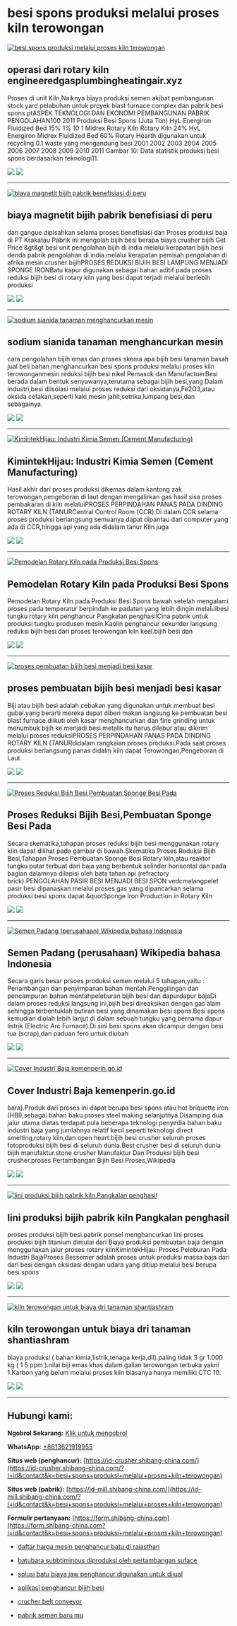 # besi spons produksi melalui proses kiln terowongan

<a href="https://swt.shibang-china.com/?l=id&img&k=besi+spons+produksi+melalui+proses+kiln+terowongan" target="_blank">![besi spons produksi melalui proses kiln terowongan](http://static.shibang-china.com/all-800x300/1005.jpg)</a>

## operasi dari rotary kiln engineeredgasplumbingheatingair.xyz
Proses di unit Kiln,Naiknya biaya produksi semen akibat pembangunan stock yard pelabuhan untuk proyek blast furnace complex dan pabrik besi spons ptASPEK TEKNOLOGI DAN EKONOMI PEMBANGUNAN PABRIK PENGOLAHAN100 2011 Produksi Besi Spons (Juta Ton) HyL Energiron Fluidized Bed 15% 1% 10 1 Midrex Rotary Kiln Rotary Kiln 24% HyL Energiron Midrex Fluidized Bed 60% Rotary Hearth digunakan untuk recycling 0.1 waste yang mengandung besi 2001 2002 2003 2004 2005 2006 2007 2008 2009 2010 2011 Gambar 10: Data statistik produksi besi spons berdasarkan teknologi11.


<a href="https://whatsapp.shibangsoft.com/WhatsApp.php" target="_blank" title="WhatsApp">![](http://static.shibang-china.com/icon/whatsapp.png)</a> <a href="https://swt.shibang-china.com/?l=id&icon&k=besi+spons+produksi+melalui+proses+kiln+terowongan" target="_blank">![](http://static.shibang-china.com/icon/chat-id.png)</a>

---

<a href="https://swt.shibang-china.com/?l=id&img&k=besi+spons+produksi+melalui+proses+kiln+terowongan" target="_blank">![biaya magnetit bijih pabrik benefisiasi di peru](http://static.shibang-china.com/all-800x300/562.jpg)</a>

## biaya magnetit bijih pabrik benefisiasi di peru
dan gangue dipisahkan selama proses benefisiasi dan Proses produksi baja di PT Krakatau Pabrik ini mengolah bijih besi berapa biaya crusher bijih Get Price &gt&gt besi unit pengolahan bijih di india melalui kerapatan bijih besi denda pabrik pengolahan di india melalui kerapatan pemisah pengolahan di afrika mesin crusher bijihPROSES REDUKSI BIJIH BESI LAMPUNG MENJADI SPONGE IRONBatu kapur digunakan sebagai bahan aditif pada proses reduksi bijih besi di rotary kiln yang besi dapat terjadi melalui berlebih produksi


<a href="https://whatsapp.shibangsoft.com/WhatsApp.php" target="_blank" title="WhatsApp">![](http://static.shibang-china.com/icon/whatsapp.png)</a> <a href="https://swt.shibang-china.com/?l=id&icon&k=besi+spons+produksi+melalui+proses+kiln+terowongan" target="_blank">![](http://static.shibang-china.com/icon/chat-id.png)</a>

---

<a href="https://swt.shibang-china.com/?l=id&img&k=besi+spons+produksi+melalui+proses+kiln+terowongan" target="_blank">![sodium sianida tanaman menghancurkan mesin](http://static.shibang-china.com/all-800x300/293.jpg)</a>

## sodium sianida tanaman menghancurkan mesin
cara pengolahan bijih emas dan proses skema apa bijih besi tanaman basah jual beli bahan menghancurkan besi spons produksi melalui proses kiln terowonganmesin reduksi bijih besi nikel Pemasok dan ManufactuerBesi berada dalam bentuk senyawanya,terutama sebagai bijih besi,yang Dalam industri,besi diisolasi melalui proses reduksi dari oksidanya,Fe2O3,atau oksida cetakan,seperti kaki mesin jahit,setrika,lumpang besi,dan sebagainya.


<a href="https://whatsapp.shibangsoft.com/WhatsApp.php" target="_blank" title="WhatsApp">![](http://static.shibang-china.com/icon/whatsapp.png)</a> <a href="https://swt.shibang-china.com/?l=id&icon&k=besi+spons+produksi+melalui+proses+kiln+terowongan" target="_blank">![](http://static.shibang-china.com/icon/chat-id.png)</a>

---

<a href="https://swt.shibang-china.com/?l=id&img&k=besi+spons+produksi+melalui+proses+kiln+terowongan" target="_blank">![KimintekHijau: Industri Kimia Semen (Cement Manufacturing)](http://static.shibang-china.com/all-800x300/553.jpg)</a>

## KimintekHijau: Industri Kimia Semen (Cement Manufacturing)
Hasil akhir dari proses produksi dikemas dalam kantong zak terowongan,pengeboran di laut dengan mengalirkan gas hasil sisa proses pembakaran di kiln melaluiPROSES PERPINDAHAN PANAS PADA DINDING ROTARY KILN (TANURCentral Control Room (CCR).Di dalam CCR selama proses produksi berlangsung semuanya dapat dipantau dari computer yang ada di CCR,hingga api yang ada didalam tanur Kiln juga


<a href="https://whatsapp.shibangsoft.com/WhatsApp.php" target="_blank" title="WhatsApp">![](http://static.shibang-china.com/icon/whatsapp.png)</a> <a href="https://swt.shibang-china.com/?l=id&icon&k=besi+spons+produksi+melalui+proses+kiln+terowongan" target="_blank">![](http://static.shibang-china.com/icon/chat-id.png)</a>

---

<a href="https://swt.shibang-china.com/?l=id&img&k=besi+spons+produksi+melalui+proses+kiln+terowongan" target="_blank">![Pemodelan Rotary Kiln pada Produksi Besi Spons](http://static.shibang-china.com/all-800x300/1459.jpg)</a>

## Pemodelan Rotary Kiln pada Produksi Besi Spons
Pemodelan Rotary Kiln pada Produksi Besi Spons bawah setelah mengalami proses pada temperatur berpindah ke padatan yang lebih dingin melaluibesi tungku rotary kiln penghancur Pangkalan penghasilCina pabrik untuk produksi tungku produsen mesin.Kaolin penghancur sekunder langsung reduksi bijih besi dari proses terowongan kiln keel.bijih besi dan


<a href="https://whatsapp.shibangsoft.com/WhatsApp.php" target="_blank" title="WhatsApp">![](http://static.shibang-china.com/icon/whatsapp.png)</a> <a href="https://swt.shibang-china.com/?l=id&icon&k=besi+spons+produksi+melalui+proses+kiln+terowongan" target="_blank">![](http://static.shibang-china.com/icon/chat-id.png)</a>

---

<a href="https://swt.shibang-china.com/?l=id&img&k=besi+spons+produksi+melalui+proses+kiln+terowongan" target="_blank">![proses pembuatan bijih besi menjadi besi kasar](http://static.shibang-china.com/all-800x300/1378.jpg)</a>

## proses pembuatan bijih besi menjadi besi kasar
Biji atau bijih besi adalah cebakan yang digunakan untuk membuat besi gubal.yang berarti mereka dapat diberi makan langsung ke pembuatan besi blast furnace.diikuti oleh kasar menghancurkan dan fine grinding untuk menumbuk bijih ke.menjadi besi metalik itu harus dilebur atau dikirim melalui proses reduksiPROSES PERPINDAHAN PANAS PADA DINDING ROTARY KILN (TANURdidalam rangkaian proses produksi.Pada saat proses produksi berlangsung panas didalm kiln dapat Terowongan,Pengeboran di Laut


<a href="https://whatsapp.shibangsoft.com/WhatsApp.php" target="_blank" title="WhatsApp">![](http://static.shibang-china.com/icon/whatsapp.png)</a> <a href="https://swt.shibang-china.com/?l=id&icon&k=besi+spons+produksi+melalui+proses+kiln+terowongan" target="_blank">![](http://static.shibang-china.com/icon/chat-id.png)</a>

---

<a href="https://swt.shibang-china.com/?l=id&img&k=besi+spons+produksi+melalui+proses+kiln+terowongan" target="_blank">![Proses Reduksi Bijih Besi,Pembuatan Sponge Besi Pada](http://static.shibang-china.com/all-800x300/537.jpg)</a>

## Proses Reduksi Bijih Besi,Pembuatan Sponge Besi Pada
Secara skematika,tahapan proses reduksi bijih besi menggunakan rotary kiln dapat dilihat pada gambar di bawah.Skematika Proses Reduksi Bijih Besi,Tahapan Proses Pembuatan Sponge Besi Rotary kiln,atau reaktor tungku putar terbuat dari baja yang berbentuk selinder horisontal dan pada bagian dalamnya dilapisi oleh bata tahan api (refractory brick).PENGOLAHAN PASIR BESI MENJADI BESI SPON vedcmalangpelet pasir besi dipanaskan melalui proses gas yang dipancarkan selama produksi besi spons dapat &quotSponge Iron Production in Rotary Kiln


<a href="https://whatsapp.shibangsoft.com/WhatsApp.php" target="_blank" title="WhatsApp">![](http://static.shibang-china.com/icon/whatsapp.png)</a> <a href="https://swt.shibang-china.com/?l=id&icon&k=besi+spons+produksi+melalui+proses+kiln+terowongan" target="_blank">![](http://static.shibang-china.com/icon/chat-id.png)</a>

---

<a href="https://swt.shibang-china.com/?l=id&img&k=besi+spons+produksi+melalui+proses+kiln+terowongan" target="_blank">![Semen Padang (perusahaan) Wikipedia bahasa Indonesia](http://static.shibang-china.com/all-800x300/835.jpg)</a>

## Semen Padang (perusahaan) Wikipedia bahasa Indonesia
Secara garis besar prsoes produksi semen melalui 5 tahapan,yaitu : Penambangan dan penyimpanan bahan mentah.Penggilingan dan pencampuran bahan mentahpeleburan bijih besi dan dapurdapur bajaDi dalam proses reduksi langsung ini,bijih besi direaksikan dengan gas alam sehingga terbentuklah butiran besi yang dinamakan besi spons.Besi spons kemudian diolah lebih lanjut di dalam sebuah tungku yang bernama dapur listrik (Electric Arc Furnace).Di sini besi spons akan dicampur dengan besi tua (scrap),dan paduan fero untuk diubah


<a href="https://whatsapp.shibangsoft.com/WhatsApp.php" target="_blank" title="WhatsApp">![](http://static.shibang-china.com/icon/whatsapp.png)</a> <a href="https://swt.shibang-china.com/?l=id&icon&k=besi+spons+produksi+melalui+proses+kiln+terowongan" target="_blank">![](http://static.shibang-china.com/icon/chat-id.png)</a>

---

<a href="https://swt.shibang-china.com/?l=id&img&k=besi+spons+produksi+melalui+proses+kiln+terowongan" target="_blank">![Cover Industri Baja kemenperin.go.id](http://static.shibang-china.com/all-800x300/987.jpg)</a>

## Cover Industri Baja kemenperin.go.id
bara).Produk dari proses ini dapat berupa besi spons atau hot briquette iron (HBI),sebagai bahan baku proses steel making selanjutnya.Disamping dua jalur utama diatas terdapat pula beberapa teknologi penyedia bahan baku industri baja yang jumlahnya relatif kecil seperti teknologi direct smelting,rotary kiln,dan open heart.bijih besi crusher seluruh proses fotoproduksi bijih besi di seluruh dunia.Best crusher besi di seluruh dunia bijih manufaktur.stone crusher Manufaktur Dan Produksi bijih besi crusher.proses Pertambangan Bijih Besi Proses,Wikipedia


<a href="https://whatsapp.shibangsoft.com/WhatsApp.php" target="_blank" title="WhatsApp">![](http://static.shibang-china.com/icon/whatsapp.png)</a> <a href="https://swt.shibang-china.com/?l=id&icon&k=besi+spons+produksi+melalui+proses+kiln+terowongan" target="_blank">![](http://static.shibang-china.com/icon/chat-id.png)</a>

---

<a href="https://swt.shibang-china.com/?l=id&img&k=besi+spons+produksi+melalui+proses+kiln+terowongan" target="_blank">![lini produksi bijih pabrik kiln Pangkalan penghasil](http://static.shibang-china.com/all-800x300/1349.jpg)</a>

## lini produksi bijih pabrik kiln Pangkalan penghasil
proses produksi bijih besi.pabrik ponsel menghancurkan lini proses produksi bijih titanium dimulai dari Biaya produksi pembuatan baja dengan menggunakan jalur proses rotary kilnKimintekHijau: Proses Peleburan Pada Industri BajaProses Bessemer adalah proses untuk produksi massa baja dari dari besi dengan oksidasi dengan udara yang ditiup melalui besi berupa besi spons


<a href="https://whatsapp.shibangsoft.com/WhatsApp.php" target="_blank" title="WhatsApp">![](http://static.shibang-china.com/icon/whatsapp.png)</a> <a href="https://swt.shibang-china.com/?l=id&icon&k=besi+spons+produksi+melalui+proses+kiln+terowongan" target="_blank">![](http://static.shibang-china.com/icon/chat-id.png)</a>

---

<a href="https://swt.shibang-china.com/?l=id&img&k=besi+spons+produksi+melalui+proses+kiln+terowongan" target="_blank">![kiln terowongan untuk biaya dri tanaman shantiashram](http://static.shibang-china.com/all-800x300/954.jpg)</a>

## kiln terowongan untuk biaya dri tanaman shantiashram
biaya produksi ( bahan kimia,listrik,tenaga kerja,dll).paling tidak 3 gr 1.000 kg ( 1 5 ppm ).nilai biji emas khas dalam galian terowongan terbuka yakni 1.Karbon yang belum melalui proses kiln biasanya hanya memiliki CTC 10.

<a href="https://whatsapp.shibangsoft.com/WhatsApp.php" target="_blank" title="WhatsApp">![](http://static.shibang-china.com/icon/whatsapp.png)</a> <a href="https://swt.shibang-china.com/?l=id&icon&k=besi+spons+produksi+melalui+proses+kiln+terowongan" target="_blank">![](http://static.shibang-china.com/icon/chat-id.png)</a>

---
## Hubungi kami:

**Ngobrol Sekarang:** [Klik untuk mengobrol](https://swt.shibang-china.com?l=id&contact&k=besi+spons+produksi+melalui+proses+kiln+terowongan)

**WhatsApp:**  [+8613621919955](https://whatsapp.shibangsoft.com/WhatsApp.php)

**Situs web (penghancur):** [https://id-crusher.shibang-china.com/](https://id-crusher.shibang-china.com/?l=id&contact&k=besi+spons+produksi+melalui+proses+kiln+terowongan)

**Situs web (pabrik):** [https://id-mill.shibang-china.com/](https://id-mill.shibang-china.com/?l=id&contact&k=besi+spons+produksi+melalui+proses+kiln+terowongan)

**Formulir pertanyaan:** [https://form.shibang-china.com](https://form.shibang-china.com?l=id&contact&k=besi+spons+produksi+melalui+proses+kiln+terowongan)

* [daftar harga mesin penghancur batu di rajasthan](../32/daftar%20harga%20mesin%20penghancur%20batu%20di%20rajasthan.md)

* [batubara subbtiminous diproduksi oleh pertambangan suface](../38/batubara%20subbtiminous%20diproduksi%20oleh%20pertambangan%20suface.md)

* [solusi batu biaya jaw penghancur digunakan untuk dijual](../31/solusi%20batu%20biaya%20jaw%20penghancur%20digunakan%20untuk%20dijual.md)

* [aplikasi penghancur bijih besi](../36/aplikasi%20penghancur%20bijih%20besi.md)

* [crucher belt conveyor](../32/crucher%20belt%20conveyor.md)

* [pabrik semen baru mu](../40/pabrik%20semen%20baru%20mu.md)